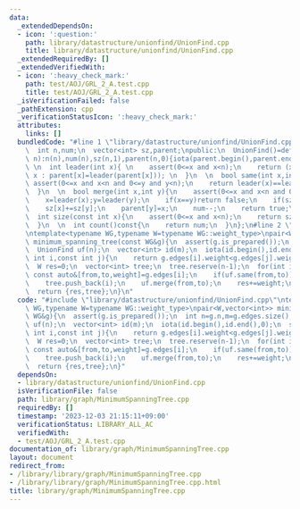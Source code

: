 ```yaml
---
data:
  _extendedDependsOn:
  - icon: ':question:'
    path: library/datastructure/unionfind/UnionFind.cpp
    title: library/datastructure/unionfind/UnionFind.cpp
  _extendedRequiredBy: []
  _extendedVerifiedWith:
  - icon: ':heavy_check_mark:'
    path: test/AOJ/GRL_2_A.test.cpp
    title: test/AOJ/GRL_2_A.test.cpp
  _isVerificationFailed: false
  _pathExtension: cpp
  _verificationStatusIcon: ':heavy_check_mark:'
  attributes:
    links: []
  bundledCode: "#line 1 \"library/datastructure/unionfind/UnionFind.cpp\"\nclass UnionFind{\n\
    \  int n,num;\n  vector<int> sz,parent;\npublic:\n  UnionFind()=default;\n  UnionFind(int\
    \ n):n(n),num(n),sz(n,1),parent(n,0){iota(parent.begin(),parent.end(),0);}\n \
    \ \n  int leader(int x){ \n    assert(0<=x and x<n);\n    return (x==parent[x]?\
    \ x : parent[x]=leader(parent[x])); \n  }\n  \n  bool same(int x,int y){\n   \
    \ assert(0<=x and x<n and 0<=y and y<n);\n    return leader(x)==leader(y); \n\
    \  }\n  \n  bool merge(int x,int y){\n    assert(0<=x and x<n and 0<=y and y<n);\n\
    \    x=leader(x);y=leader(y);\n    if(x==y)return false;\n    if(sz[x]<sz[y])swap(x,y);\n\
    \    sz[x]+=sz[y];\n    parent[y]=x;\n    num--;\n    return true;\n  }\n  \n\
    \  int size(const int x){\n    assert(0<=x and x<n);\n    return sz[leader(x)];\n\
    \  }\n  \n  int count()const{\n    return num;\n  }\n};\n#line 2 \"library/graph/MinimumSpanningTree.cpp\"\
    \ntemplate<typename WG,typename W=typename WG::weight_type>\npair<W,vector<int>>\
    \ minimum_spanning_tree(const WG&g){\n  assert(g.is_prepared());\n  int n=g.n,m=g.edges.size();\n\
    \  UnionFind uf(n);\n  vector<int> id(m);\n  iota(id.begin(),id.end(),0);\n  sort(id.begin(),id.end(),[&](const\
    \ int i,const int j){\n    return g.edges[i].weight<g.edges[j].weight;\n  });\n\
    \  W res=0;\n  vector<int> tree;\n  tree.reserve(n-1);\n  for(int i:id){\n   \
    \ const auto&[from,to,weight]=g.edges[i];\n    if(uf.same(from,to))continue;\n\
    \    tree.push_back(i);\n    uf.merge(from,to);\n    res+=weight;\n  }\n  assert(uf.count()==1);\n\
    \  return {res,tree};\n}\n"
  code: "#include \"library/datastructure/unionfind/UnionFind.cpp\"\ntemplate<typename\
    \ WG,typename W=typename WG::weight_type>\npair<W,vector<int>> minimum_spanning_tree(const\
    \ WG&g){\n  assert(g.is_prepared());\n  int n=g.n,m=g.edges.size();\n  UnionFind\
    \ uf(n);\n  vector<int> id(m);\n  iota(id.begin(),id.end(),0);\n  sort(id.begin(),id.end(),[&](const\
    \ int i,const int j){\n    return g.edges[i].weight<g.edges[j].weight;\n  });\n\
    \  W res=0;\n  vector<int> tree;\n  tree.reserve(n-1);\n  for(int i:id){\n   \
    \ const auto&[from,to,weight]=g.edges[i];\n    if(uf.same(from,to))continue;\n\
    \    tree.push_back(i);\n    uf.merge(from,to);\n    res+=weight;\n  }\n  assert(uf.count()==1);\n\
    \  return {res,tree};\n}"
  dependsOn:
  - library/datastructure/unionfind/UnionFind.cpp
  isVerificationFile: false
  path: library/graph/MinimumSpanningTree.cpp
  requiredBy: []
  timestamp: '2023-12-03 21:15:11+09:00'
  verificationStatus: LIBRARY_ALL_AC
  verifiedWith:
  - test/AOJ/GRL_2_A.test.cpp
documentation_of: library/graph/MinimumSpanningTree.cpp
layout: document
redirect_from:
- /library/library/graph/MinimumSpanningTree.cpp
- /library/library/graph/MinimumSpanningTree.cpp.html
title: library/graph/MinimumSpanningTree.cpp
---
```

